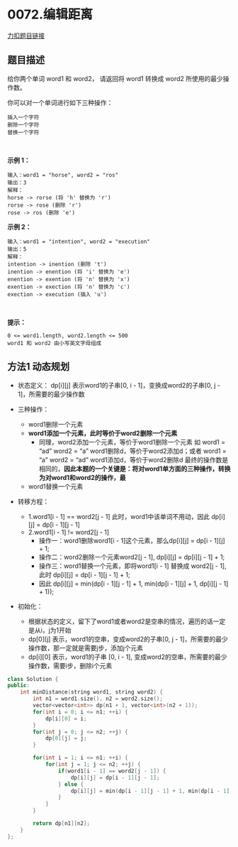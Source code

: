 <p id="编辑距离"></p>

# 0072.编辑距离  

[力扣题目链接](https://leetcode.cn/problems/edit-distance/)     


## 题目描述   

给你两个单词 word1 和 word2， 请返回将 word1 转换成 word2 所使用的最少操作数。

你可以对一个单词进行如下三种操作：

    插入一个字符
    删除一个字符
    替换一个字符
 

**示例 1：**

    输入：word1 = "horse", word2 = "ros"
    输出：3
    解释：
    horse -> rorse (将 'h' 替换为 'r')
    rorse -> rose (删除 'r')
    rose -> ros (删除 'e')

**示例 2：**

    输入：word1 = "intention", word2 = "execution"
    输出：5
    解释：
    intention -> inention (删除 't')
    inention -> enention (将 'i' 替换为 'e')
    enention -> exention (将 'n' 替换为 'x')
    exention -> exection (将 'n' 替换为 'c')
    exection -> execution (插入 'u')
 

**提示：**

    0 <= word1.length, word2.length <= 500
    word1 和 word2 由小写英文字母组成  



## 方法1 动态规划  


* 状态定义： dp[i][j] 表示word1的子串[0, i - 1]，变换成word2的子串[0, j - 1]，所需要的最少操作数  

* 三种操作：
    * word1删除一个元素
    * **word1添加一个元素，此时等价于word2删除一个元素**  
        * 同理，word2添加一个元素，等价于word1删除一个元素  如 word1 = “ad”  word2 = “a”  word1删除d，等价于word2添加d；或者 word1 = “a”  word2 = “ad”  word1添加d，等价于word2删除d  最终的操作数是相同的，**因此本题的一个关键是：将对word1单方面的三种操作，转换为对word1和word2的操作，最**
    * word1替换一个元素  


* 转移方程：
    * 1.word1[i - 1] == word2[j - 1]  此时，word1中该单词不用动，因此 dp[i][j] = dp[i - 1][j - 1]  
    * 2.word1[i - 1] != word2[j - 1]  
        * 操作一：word1删除word1[i - 1]这个元素，那么dp[i][j] = dp[i - 1][j] + 1;
        * 操作二：word2删除一个元素word2[j - 1], dp[i][j] = dp[i][j - 1] + 1;
        * 操作三：word1替换一个元素，即将word1[i - 1] 替换成 word2[j - 1], 此时 dp[i][j] = dp[i - 1][j - 1] + 1;  
        * 因此  dp[i][j] = min(dp[i - 1][j - 1] + 1, min(dp[i - 1][j] + 1, dp[i][j - 1] + 1));


* 初始化：
    * 根据状态的定义，留下了word1或者word2是空串的情况，遍历的话一定是从i，j为1开始  
    * dp[0][j] 表示，word1的空串，变成word2的子串[0, j - 1]，所需要的最少操作数，那一定就是需要j步，添加j个元素  
    * dp[i][0] 表示，word1的子串 [0, i - 1], 变成word2的空串，所需要的最少操作数，需要i步，删除i个元素  


```cpp
class Solution {
public:
    int minDistance(string word1, string word2) {
        int n1 = word1.size(), n2 = word2.size();
        vector<vector<int>> dp(n1 + 1, vector<int>(n2 + 1));
        for(int i = 0; i <= n1; ++i) {
            dp[i][0] = i;
        }
        for(int j = 0; j <= n2; ++j) {
            dp[0][j] = j;
        }

        for(int i = 1; i <= n1; ++i) {
            for(int j = 1; j <= n2; ++j) {
                if(word1[i - 1] == word2[j - 1]) {
                    dp[i][j] = dp[i - 1][j - 1];
                } else {
                    dp[i][j] = min(dp[i - 1][j - 1] + 1, min(dp[i - 1][j] + 1, dp[i][j - 1] + 1));
                }
            }
        }

        return dp[n1][n2];
    }
};
```

